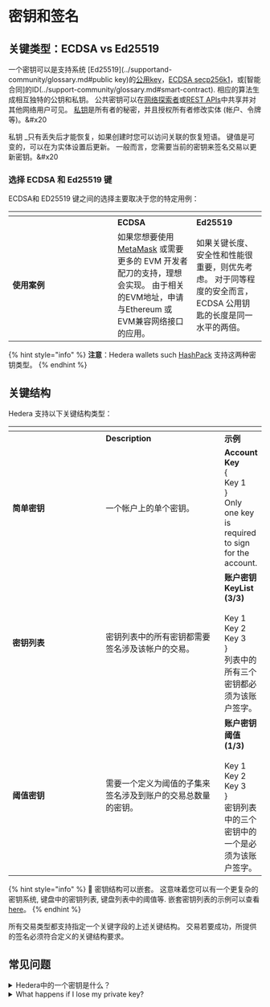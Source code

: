 # 密钥和签名

## 关键类型：ECDSA vs Ed25519

一个密钥可以是支持系统 [Ed25519](../supportand-community/glossary.md#public key)的[公用key](../support-community/glossary.md#ed25519)，[ECDSA secp256k1](../supportand-community/glossary.md#ecdsa-secp256k1)，或[智能合同]的ID(../support-community/glossary.md#smart-contract). 相应的算法生成相互独特的公钥和私钥。 公共密钥可以在[网络探索者](../supportand-community/glossary.md#network-explorer)或[REST APIs](../supportand-community/glossary.md#rest-api)中共享并对其他网络用户可见。 [私钥](../support-community/glossary.md#private-key)是所有者的秘密，并且授权所有者修改实体 (帐户、令牌等)。&#x20

私钥 _只有丢失后才能恢复，如果创建时您可以访问关联的恢复短语。 键值是可变的，可以在为实体设置后更新。 一般而言，您需要当前的密钥来签名交易以更新密钥。&#x20

### 选择 ECDSA 和 Ed25519 键

ECDSA和 ED25519 键之间的选择主要取决于您的特定用例：

<table data-header-hidden><thead><tr><th width="193.33333333333331"></th><th></th><th></th></tr></thead><tbody><tr><td></td><td><strong>ECDSA</strong></td><td><strong>Ed25519</strong></td></tr><tr><td><strong>使用案例</strong></td><td>如果您想要使用 <a href="../support-and-community/glossary.md#metamask">MetaMask</a> 或需要更多的 EVM 开发者配刀的支持，理想会实现。 由于相关的EVM地址，申请与Ethereum 或EVM兼容网络接口的应用。</td><td>如果关键长度、安全性和性能很重要，则优先考虑。 对于同等程度的安全而言，ECDSA 公用钥匙的长度是同一水平的两倍。</td></tr></tbody></table>

{% hint style="info" %}
**注意**：Hedera wallets such [HashPack](https://www.hashpack.app/) 支持这两种密钥类型。
{% endhint %}

## 关键结构

Hedera 支持以下关键结构类型：

<table data-header-hidden><thead><tr><th width="193.33333333333331"></th><th width="240"></th><th></th></tr></thead><tbody><tr><td></td><td><strong>Description</strong></td><td><strong>示例</strong></td></tr><tr><td><strong>简单密钥</strong></td><td>一个帐户上的单个密钥。</td><td><strong>Account</strong> <strong>Key</strong> <br>       { <br>           Key 1 <br>        }<br>Only one key is required to sign for the account.</td></tr><tr><td><strong>密钥列表</strong></td><td>密钥列表中的所有密钥都需要签名涉及该帐户的交易。</td><td><strong>账户密钥</strong><br>     <strong>KeyList (3/3)</strong> <br> <br>               Key 1 <br>               Key 2 <br>               Key 3 <br>          }<br>列表中的所有三个密钥都必须为该账户签字。</td></tr><tr><td><strong>阈值密钥</strong></td><td>需要一个定义为阈值的子集来签名涉及到账户的交易总数量的密钥。</td><td><strong>账户密钥</strong><br>      <strong>阈值(1/3)</strong> <br> <br>              Key 1 <br>              Key 2 <br>              Key 3 <br>          }<br>密钥列表中的三个密钥中的一个是必须为该账户签字。</td></tr></tbody></table>

{% hint style="info" %}
🔔 密钥结构可以嵌套。 这意味着您可以有一个更复杂的密钥系统, 键盘中的密钥列表, 键盘列表中的阈值等. 嵌套密钥列表的示例可以查看 [here](https://hashscan.io/mainnet/adminKey/0.0.2)。
{% endhint %}

所有交易类型都支持指定一个关键字段的上述关键结构。 交易若要成功，所提供的签名必须符合定义的关键结构要求。

## 常见问题

<details>

<summary>Hedera中的一个密钥是什么？</summary>

Hedera 中的一个密钥可以是 [ED25519](../support-community/glossary.md#publickey)等支持系统的[公用钥匙](../support-community/glossary.md#publickey)。 d#ed25519), [ECDSA secp256k1](../supportand-community/glossary.md#ecdsa-secp256k), 或 [智能合同]的ID(../supportand-community/glossary.md#smart-contract). 相应的算法生成相互独特的公钥和私钥。 公共密钥可以在[网络探索者](../supportand-community/glossary.md#network-explorer)或REST API中共享并对其他网络用户可见。 [私人密钥](../support-community/glossary.md#private-key)是保密的，并授权所有者修改实体(帐户、令牌等)。

</details>

<details>

<summary>What happens if I lose my private key?</summary>

私钥只有在用您可以访问的关联恢复短语创建时才能恢复。 在您的私人密钥允许访问以修改您的Hedera 实体，如帐户和代币时，保持它们的安全性是至关重要的。

</details>
